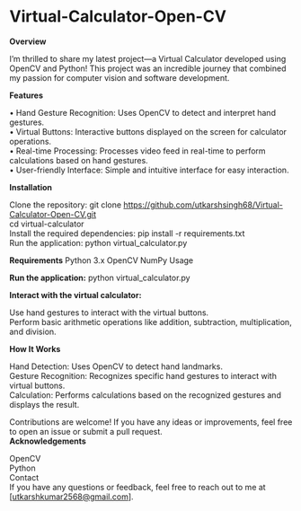 # Virtual-Calculator-Open-CV
**Overview**

I’m thrilled to share my latest project—a Virtual Calculator developed using OpenCV and Python! This project was an incredible journey that combined my passion for computer vision and software development.
<br>

**Features**

• Hand Gesture Recognition: Uses OpenCV to detect and interpret hand gestures.
<br>
• Virtual Buttons: Interactive buttons displayed on the screen for calculator operations.
<br>
• Real-time Processing: Processes video feed in real-time to perform calculations based on hand gestures.
<br>
• User-friendly Interface: Simple and intuitive interface for easy interaction.
<br>

**Installation**

Clone the repository:
git clone https://github.com/utkarshsingh68/Virtual-Calculator-Open-CV.git
<br>
cd virtual-calculator
<br>
Install the required dependencies:
pip install -r requirements.txt
<br>
Run the application:
python virtual_calculator.py

**Requirements**
Python 3.x
OpenCV
NumPy
Usage

**Run the application:**
python virtual_calculator.py

**Interact with the virtual calculator:**

Use hand gestures to interact with the virtual buttons.
<br>
Perform basic arithmetic operations like addition, subtraction, multiplication, and division.

**How It Works**

Hand Detection: Uses OpenCV to detect hand landmarks.
<br>
Gesture Recognition: Recognizes specific hand gestures to interact with virtual buttons.
<br>
Calculation: Performs calculations based on the recognized gestures and displays the result.
<br>

Contributions are welcome! If you have any ideas or improvements, feel free to open an issue or submit a pull request.
<br>
**Acknowledgements**

OpenCV
<br>
Python
<br>
Contact
<br>
If you have any questions or feedback, feel free to reach out to me at [utkarshkumar2568@gmail.com].
